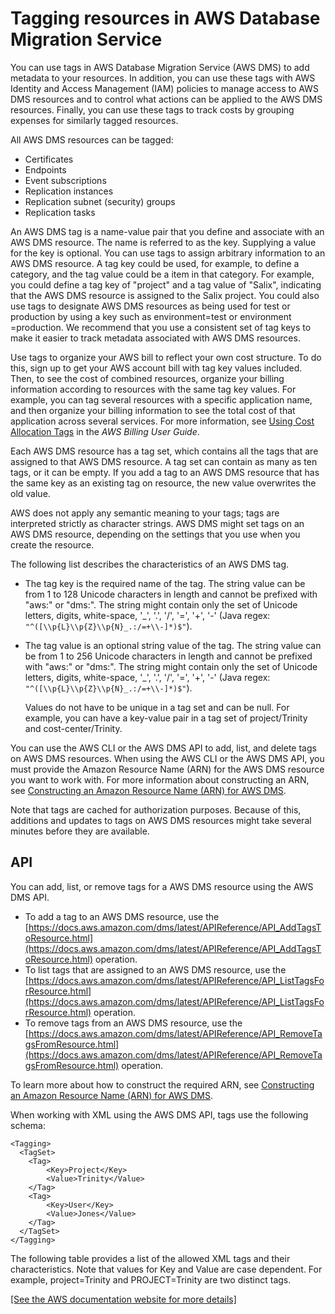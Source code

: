 # Tagging resources in AWS Database Migration Service<a name="CHAP_Tagging"></a>

You can use tags in AWS Database Migration Service \(AWS DMS\) to add metadata to your resources\. In addition, you can use these tags with AWS Identity and Access Management \(IAM\) policies to manage access to AWS DMS resources and to control what actions can be applied to the AWS DMS resources\. Finally, you can use these tags to track costs by grouping expenses for similarly tagged resources\. 

All AWS DMS resources can be tagged: 
+ Certificates
+ Endpoints
+ Event subscriptions
+ Replication instances
+ Replication subnet \(security\) groups
+ Replication tasks

An AWS DMS tag is a name\-value pair that you define and associate with an AWS DMS resource\. The name is referred to as the key\. Supplying a value for the key is optional\. You can use tags to assign arbitrary information to an AWS DMS resource\. A tag key could be used, for example, to define a category, and the tag value could be a item in that category\. For example, you could define a tag key of "project" and a tag value of "Salix", indicating that the AWS DMS resource is assigned to the Salix project\. You could also use tags to designate AWS DMS resources as being used for test or production by using a key such as environment=test or environment =production\. We recommend that you use a consistent set of tag keys to make it easier to track metadata associated with AWS DMS resources\. 

Use tags to organize your AWS bill to reflect your own cost structure\. To do this, sign up to get your AWS account bill with tag key values included\. Then, to see the cost of combined resources, organize your billing information according to resources with the same tag key values\. For example, you can tag several resources with a specific application name, and then organize your billing information to see the total cost of that application across several services\. For more information, see [Using Cost Allocation Tags](https://docs.aws.amazon.com/awsaccountbilling/latest/aboutv2/cost-alloc-tags.html) in the *AWS Billing User Guide*\.

Each AWS DMS resource has a tag set, which contains all the tags that are assigned to that AWS DMS resource\. A tag set can contain as many as ten tags, or it can be empty\. If you add a tag to an AWS DMS resource that has the same key as an existing tag on resource, the new value overwrites the old value\. 

AWS does not apply any semantic meaning to your tags; tags are interpreted strictly as character strings\. AWS DMS might set tags on an AWS DMS resource, depending on the settings that you use when you create the resource\. 

The following list describes the characteristics of an AWS DMS tag\.
+ The tag key is the required name of the tag\. The string value can be from 1 to 128 Unicode characters in length and cannot be prefixed with "aws:" or "dms:"\. The string might contain only the set of Unicode letters, digits, white\-space, '\_', '\.', '/', '=', '\+', '\-' \(Java regex: `"^([\\p{L}\\p{Z}\\p{N}_.:/=+\\-]*)$"`\)\.
+ The tag value is an optional string value of the tag\. The string value can be from 1 to 256 Unicode characters in length and cannot be prefixed with "aws:" or "dms:"\. The string might contain only the set of Unicode letters, digits, white\-space, '\_', '\.', '/', '=', '\+', '\-' \(Java regex: `"^([\\p{L}\\p{Z}\\p{N}_.:/=+\\-]*)$"`\)\.

  Values do not have to be unique in a tag set and can be null\. For example, you can have a key\-value pair in a tag set of project/Trinity and cost\-center/Trinity\.

You can use the AWS CLI or the AWS DMS API to add, list, and delete tags on AWS DMS resources\. When using the AWS CLI or the AWS DMS API, you must provide the Amazon Resource Name \(ARN\) for the AWS DMS resource you want to work with\. For more information about constructing an ARN, see [Constructing an Amazon Resource Name \(ARN\) for AWS DMS](CHAP_Introduction.AWS.ARN.md)\.

Note that tags are cached for authorization purposes\. Because of this, additions and updates to tags on AWS DMS resources might take several minutes before they are available\. 

## API<a name="CHAP_Tagging.API"></a>

You can add, list, or remove tags for a AWS DMS resource using the AWS DMS API\.
+ To add a tag to an AWS DMS resource, use the [https://docs.aws.amazon.com/dms/latest/APIReference/API_AddTagsToResource.html](https://docs.aws.amazon.com/dms/latest/APIReference/API_AddTagsToResource.html) operation\.
+ To list tags that are assigned to an AWS DMS resource, use the [https://docs.aws.amazon.com/dms/latest/APIReference/API_ListTagsForResource.html](https://docs.aws.amazon.com/dms/latest/APIReference/API_ListTagsForResource.html) operation\.
+ To remove tags from an AWS DMS resource, use the [https://docs.aws.amazon.com/dms/latest/APIReference/API_RemoveTagsFromResource.html](https://docs.aws.amazon.com/dms/latest/APIReference/API_RemoveTagsFromResource.html) operation\.

To learn more about how to construct the required ARN, see [Constructing an Amazon Resource Name \(ARN\) for AWS DMS](CHAP_Introduction.AWS.ARN.md)\.

When working with XML using the AWS DMS API, tags use the following schema:

```
<Tagging>
  <TagSet>
  	<Tag>
  		<Key>Project</Key>
  		<Value>Trinity</Value>
  	</Tag>
  	<Tag>
  		<Key>User</Key>
  		<Value>Jones</Value>
  	</Tag>
  </TagSet>
</Tagging>
```

The following table provides a list of the allowed XML tags and their characteristics\. Note that values for Key and Value are case dependent\. For example, project=Trinity and PROJECT=Trinity are two distinct tags\.

[\[See the AWS documentation website for more details\]](http://docs.aws.amazon.com/dms/latest/userguide/CHAP_Tagging.html)